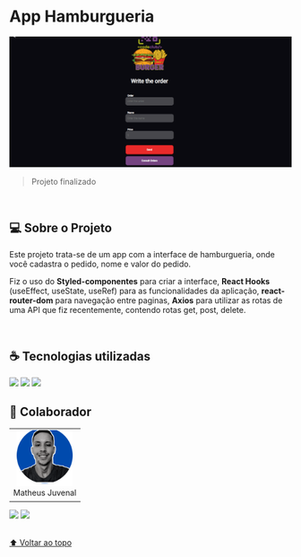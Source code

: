 # App Hamburgueria

<img src="./assets/print.gif" alt="Gif do projeto">


> Projeto finalizado 
<br>

## 💻 Sobre o Projeto

Este projeto trata-se de um app com a interface de hamburgueria, onde você cadastra o pedido, nome e valor do pedido.

Fiz o uso do <b>Styled-componentes</b> para criar a interface, <b>React Hooks</b> (useEffect, useState, useRef) para as funcionalidades da aplicação, <b>react-router-dom</b> para navegação entre paginas, <b>Axios</b> para utilizar as rotas de uma API que fiz recentemente, contendo rotas get, post, delete.

<br>


## ☕ Tecnologias utilizadas


<img src="https://img.shields.io/badge/JavaScript-F7DF1E?style=for-the-badge&logo=javascript&logoColor=black">
<img src="https://img.shields.io/badge/React-20232A?style=for-the-badge&logo=react&logoColor=61DAFB">
<img src="https://img.shields.io/badge/Node.js-43853D?style=for-the-badge&logo=node.js&logoColor=white">

<br>

## 💙 Colaborador

<table>
  <tr>
    <td align="center">
      <a href="#">
        <img src="./src/assets/Autor.png" width="100px;" alt="Foto de Matheus Juvenal no GitHub"/><br>
        <sub>
          <a >Matheus Juvenal</a>
        </sub>
      </a>
    </td>
  </tr>
</table>

<div>
 <a href="https://www.linkedin.com/in/matheus-juvenal-de-oliveira-379768237/" target="_blank"><img src="https://img.shields.io/badge/-LinkedIn-%230077B5?style=for-the-badge&logo=linkedin&logoColor=white" target="_blank"></a> 
<a href = "mailto:mathjuveoliveira@gmail.com"><img src="https://img.shields.io/badge/-Gmail-%23333?style=for-the-badge&logo=gmail&logoColor=white" target="_blank"></a>
</div>
<br>


[⬆ Voltar ao topo](#App-Hamburgueria)<br>